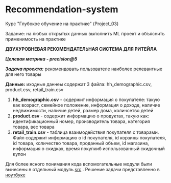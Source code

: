 # Recommendation-system
Курс "Глубокое обучение на практике" (Project_03)

Задание: на любых открытых данных выполнить ML проект и объяснить применимость на практике

**ДВУХУРОВНЕВАЯ РЕКОМЕНДАТЕЛЬНАЯ СИСТЕМА ДЛЯ РИТЕЙЛА**

***Целевая метрика - precision@5***

***Задача проекта:*** рекомендовать пользователе наиболее релевантные для него товары

**Данные:** иходные даннеы содержат 3 файла: hh_demographic.csv, product.csv, retail_train.csv

1. **hh_demographic.csv** - содержит информация о покупателе: такую как возраст, семейное положение, информация о доходе, наличие недвижимости, наличие детей, 
размер дома, количсетво детей
2. **product.csv** - содержит информацию о продуктах, такую как: идентификационный номер, производитель товара, категория товара, вес товара
3. **retail_train.csv** - таблица взаимодействия покупателя с товарами. Файл содержит информацию о id покупателя, id корзины покупателя, id товара, количество товара,
проданный объем, id магазина, информация о скидках, время покупкиб использованный скидочный купон

Для более ясного понимания кода вспомогательные модули были вынесены в отдельный модуль [src](https://github.com/SLVmain/RecSystem/tree/main/src) . Решение задачи представленно в [ноутбуке](___.ipynb)
